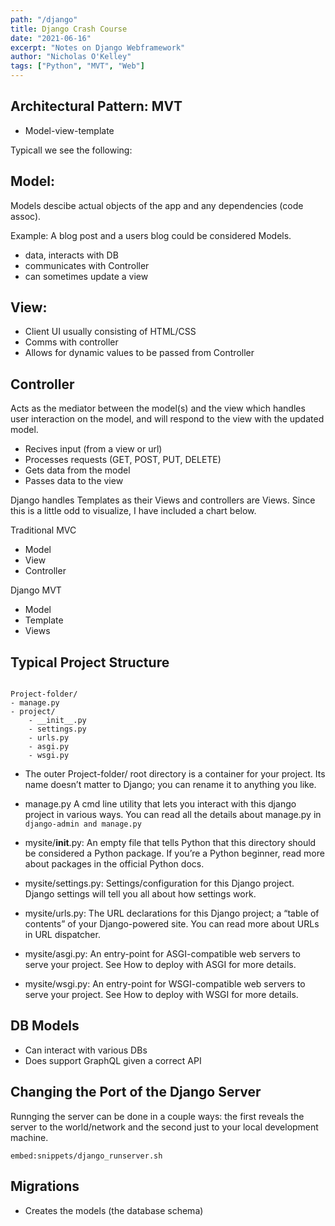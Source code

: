 ```yaml
---
path: "/django"
title: Django Crash Course
date: "2021-06-16"
excerpt: "Notes on Django Webframework"
author: "Nicholas O'Kelley"
tags: ["Python", "MVT", "Web"]
---
```


## Architectural Pattern: MVT

- Model-view-template

Typicall we see the following:

## Model:

Models descibe actual objects of the app and any dependencies (code assoc).

Example: A blog post and a users blog could be considered Models.

- data, interacts with DB
- communicates with Controller
- can sometimes update a view

## View:

- Client UI usually consisting of HTML/CSS
- Comms with controller
- Allows for dynamic values to be passed from Controller

## Controller

Acts as the mediator between the model(s) and the view which handles user interaction on the model,
and will respond to the view with the updated model.

- Recives input (from a view or url)
- Processes requests (GET, POST, PUT, DELETE)
- Gets data from the model
- Passes data to the view

Django handles Templates as their Views and controllers are Views. Since this is a little odd
to visualize, I have included a chart below.

Traditional MVC
- Model
- View 
- Controller 

Django MVT
- Model 
- Template
- Views

## Typical Project Structure

```

Project-folder/
- manage.py
- project/
    - __init__.py
    - settings.py
    - urls.py
    - asgi.py
    - wsgi.py
```

- The outer Project-folder/ root directory is a container for your project. Its name
  doesn’t matter to Django; you can rename it to anything you like.

- manage.py A cmd line utility that lets you interact with this django project in various ways. You
  can read all the details about manage.py in `django-admin and manage.py`

- mysite/**init**.py: An empty file that tells Python that this directory should be considered a Python package. If you’re a Python beginner, read more about packages in the official Python docs.

- mysite/settings.py: Settings/configuration for this Django project. Django settings will tell you
  all about how settings work.

- mysite/urls.py: The URL declarations for this Django project; a “table of contents” of your Django-powered site. You can read more about URLs in URL dispatcher.

- mysite/asgi.py: An entry-point for ASGI-compatible web servers to serve your project. See How to deploy with ASGI for more details.

- mysite/wsgi.py: An entry-point for WSGI-compatible web servers to serve your project. See How to deploy with WSGI for more details.

## DB Models

- Can interact with various DBs
- Does support GraphQL given a correct API

## Changing the Port of the Django Server

Runnging the server can be done in a couple ways: the first reveals the server to the world/network and the second just to your local development machine.

`embed:snippets/django_runserver.sh`

## Migrations

- Creates the models (the database schema)

